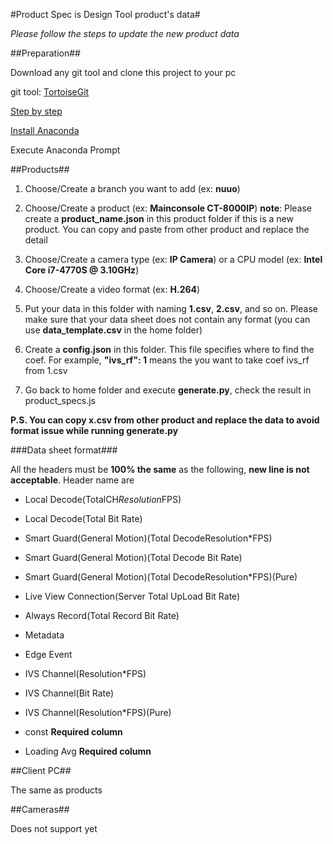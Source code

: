 #Product Spec is Design Tool product's data#


*Please follow the steps to update the new product data*

##Preparation##

Download any git tool and clone this project to your pc

git tool: [TortoiseGit](https://tortoisegit.org/)

[Step by step](https://docs.google.com/presentation/d/13R_uY1wWkM9xs4NZTqyKzN9lQGDJ54UFV-vRLM-i3F0/edit#slide=id.g10864fa8cc_1_1)

[Install Anaconda](https://docs.anaconda.com/anaconda/install/)

Execute Anaconda Prompt

##Products##

1. Choose/Create a branch you want to add (ex: **nuuo**)

2. Choose/Create a product (ex: **Mainconsole CT-8000IP**)
**note**: Please create a **product_name.json** in this product
folder if this is a new product. You can copy and paste from other
product and replace the detail

3. Choose/Create a camera type (ex: **IP Camera**) or a CPU model (ex: **Intel Core i7-4770S @ 3.10GHz**)

4. Choose/Create a video format (ex: **H.264**)

5. Put your data in this folder with naming **1.csv**, **2.csv**, and so on. Please make sure that your data sheet does not contain any format (you can use **data_template.csv** in the home folder)

6. Create a **config.json** in this folder. This file specifies where to find the coef. For example, **"ivs\_rf": 1** means the you want to take coef ivs_rf from 1.csv

7. Go back to home folder and execute **generate.py**, check the result in product_specs.js

**P.S. You can copy x.csv from other product and replace the data to avoid format issue while running generate.py**

###Data sheet format###

All the headers must be **100% the same** as the following, **new line is not acceptable**. Header name are

- Local Decode(TotalCH*Resolution*FPS)

- Local Decode(Total Bit Rate)

- Smart Guard(General Motion)(Total DecodeResolution*FPS)

- Smart Guard(General Motion)(Total Decode Bit Rate)

- Smart Guard(General Motion)(Total DecodeResolution*FPS)(Pure)

- Live View Connection(Server Total UpLoad Bit Rate)

- Always Record(Total Record Bit Rate)

- Metadata

- Edge Event

- IVS Channel(Resolution*FPS)

- IVS Channel(Bit Rate)

- IVS Channel(Resolution*FPS)(Pure)

- const **Required column**

- Loading Avg **Required column**


##Client PC##

The same as products

##Cameras##

Does not support yet